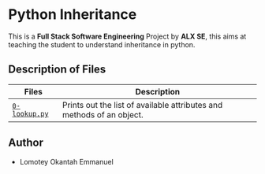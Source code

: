 # Python Inheritance
This is a **Full Stack Software Engineering** Project by **ALX SE**, this aims at teaching the student to understand inheritance in python.

## Description of Files
| Files | Description |
|-------|-------------|
| [`0-lookup.py`](./0-lookup.py) | Prints out the list of available attributes and methods of an object. |

## Author
* Lomotey Okantah Emmanuel
